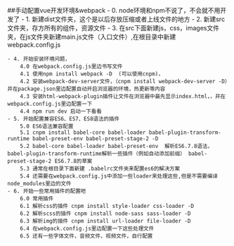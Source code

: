 ##手动配置vue开发环境&webpack
    - 0. node环境和npm不说了，不会就不用开发了
    - 1. 新建dist文件夹，这个是以后存放压缩或者上线文件的地方
    - 2. 新建src文件夹，存方所有的组件，资源文件
    - 3. 在src下面新建js，css，images文件夹，在js文件夹新建main.js文件（入口文件）,在根目录中新建webpack.config.js

    - 4. 开始安装环境问题，
        4.0 在webpack.config.js里边书写文件
        4.1 使用npm install webpack -D  (可以使用cnpm)，
        4.2 安装webpack-dev-server文件，（cnpm install webpack-dev-server -D）并在package.json里边配置自动开启浏览器的环境，热更新等内容
        4.3 安装html-webpack-plugin插件让文件在浏览器中最先显示index.html，，并在webpack.config.js里边配置一下
        4.4 npm run dev 启动一下看看
    - 5. 开始配置兼容ES6、ES7、ES8语法的插件
        5.0 ES6语法兼容配置
        5.1 cnpm install babel-core babel-loader babel-plugin-transform-runtime babel-preset-env babel-preset-stage-2 -D
        5.2 babel-core babel-loader babel-preset-env  解析ES6.7.8语法，babel-plugin-transform-runtime解析一些插件（例如自动添加前缀） babel-preset-stage-2 ES6.7.8的草案
        5.3 通常在根目录下面新建 .babelrc文件夹来配置es6的解决方案
        5.4 还需要在webpack.config.js中添加一些loader来处理这些,但是不需要编译node_modules里边的文件
    - 6. 开始一些常用插件的配置吧
        6.0 常用插件
        6.1 解析css的插件 cnpm install style-loader css-loader -D
        6.2 解析scss的插件 cnpm install node-sass sass-loader -D
        6.3 解析img的插件 cnpm install url-loader file-loader -D
        6.4 在webpack.config.js里边配置一下这些处理文件
        6.5 还有一些字体文件，音频文件，视频文件，自行配置
         